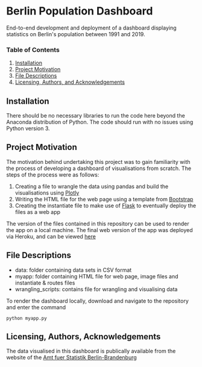 # Berlin Population Dashboard
End-to-end development and deployment of a dashboard displaying statistics on Berlin's population between 1991 and 2019.

### Table of Contents

1. [Installation](#installation)
2. [Project Motivation](#motivation)
3. [File Descriptions](#files)
4. [Licensing, Authors, and Acknowledgements](#licensing)

## Installation <a name="installation"></a>

There should be no necessary libraries to run the code here beyond the Anaconda distribution of Python. The code should run with no issues using Python version 3.

## Project Motivation<a name="motivation"></a>

The motivation behind undertaking this project was to gain familiarity with the process of developing a dashboard of visualisations from scratch. The steps of the process were as follows:

1. Creating a file to wrangle the data using pandas and build the visualisations using [Plotly](https://plotly.com/)
2. Writing the HTML file for the web page using a template from [Bootstrap](https://getbootstrap.com/)
3. Creating the instantiate file to make use of [Flask](https://flask.palletsprojects.com/en/1.1.x/) to eventually deploy the files as a web app

The version of the files contained in this repository can be used to render the app on a local machine. The final web version of the app was deployed via Heroku, and can be viewed [here](https://berlin-population-dashboard.herokuapp.com/)

## File Descriptions <a name="files"></a>

- data: folder containing data sets in CSV format
- myapp: folder containing HTML file for web page, image files and instantiate & routes files
- wrangling_scripts: contains file for wrangling and visualising data

To render the dashboard locally, download and navigate to the repository and enter the command

`
python myapp.py
`

## Licensing, Authors, Acknowledgements <a name="licensing"></a>

The data visualised in this dashboard is publically available from the website of the [Amt fuer Statistik Berlin-Brandenburg](https://www.statistik-berlin-brandenburg.de/)
